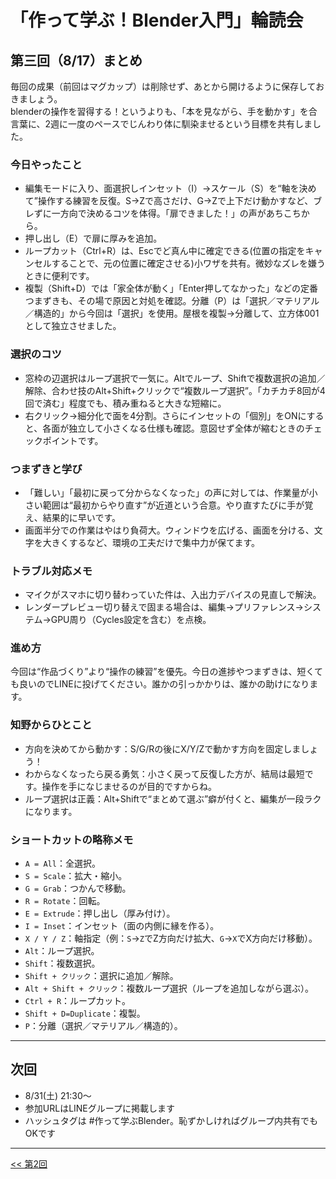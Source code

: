 # **「作って学ぶ！Blender入門」輪読会**

## 第三回（8/17）まとめ

毎回の成果（前回はマグカップ）は削除せず、あとから開けるように保存しておきましょう。  
blenderの操作を習得する！というよりも、「本を見ながら、手を動かす」を合言葉に、2週に一度のペースでじんわり体に馴染ませるという目標を共有しました。

### 今日やったこと
- 編集モードに入り、面選択しインセット（I）→スケール（S）を“軸を決めて”操作する練習を反復。S→Zで高さだけ、G→Zで上下だけ動かすなど、ブレずに一方向で決めるコツを体得。「扉できました！」の声があちこちから。
- 押し出し（E）で扉に厚みを追加。
- ループカット（Ctrl+R）は、Escでど真ん中に確定できる(位置の指定をキャンセルすることで、元の位置に確定させる)小ワザを共有。微妙なズレを嫌うときに便利です。
- 複製（Shift+D）では「家全体が動く」「Enter押してなかった」などの定番つまずきも、その場で原因と対処を確認。分離（P）は「選択／マテリアル／構造的」から今回は「選択」を使用。屋根を複製→分離して、立方体001として独立させました。

### 選択のコツ
- 窓枠の辺選択はループ選択で一気に。Altでループ、Shiftで複数選択の追加／解除、合わせ技のAlt+Shift+クリックで“複数ループ選択”。「カチカチ8回が4回で済む」程度でも、積み重ねると大きな短縮に。
- 右クリック→細分化で面を4分割。さらにインセットの「個別」をONにすると、各面が独立して小さくなる仕様も確認。意図せず全体が縮むときのチェックポイントです。

### つまずきと学び
- 「難しい」「最初に戻って分からなくなった」の声に対しては、作業量が小さい範囲は“最初からやり直す”が近道という合意。やり直すたびに手が覚え、結果的に早いです。
- 画面半分での作業はやはり負荷大。ウィンドウを広げる、画面を分ける、文字を大きくするなど、環境の工夫だけで集中力が保てます。

### トラブル対応メモ
- マイクがスマホに切り替わっていた件は、入出力デバイスの見直しで解決。
- レンダープレビュー切り替えで固まる場合は、編集→プリファレンス→システム→GPU周り（Cycles設定を含む）を点検。

### 進め方
今回は“作品づくり”より“操作の練習”を優先。今日の進捗やつまずきは、短くても良いのでLINEに投げてください。誰かの引っかかりは、誰かの助けになります。

### 知野からひとこと
- 方向を決めてから動かす：S/G/Rの後にX/Y/Zで動かす方向を固定しましょう！
- わからなくなったら戻る勇気：小さく戻って反復した方が、結局は最短です。操作を手になじませるのが目的ですからね。
- ループ選択は正義：Alt+Shiftで“まとめて選ぶ”癖が付くと、編集が一段ラクになります。

### ショートカットの略称メモ
- `A = All`：全選択。
- `S = Scale`：拡大・縮小。
- `G = Grab`：つかんで移動。
- `R = Rotate`：回転。
- `E = Extrude`：押し出し（厚み付け）。
- `I = Inset`：インセット（面の内側に縁を作る）。
- `X / Y / Z`：軸指定（例：`S`→`Z`でZ方向だけ拡大、`G`→`X`でX方向だけ移動）。
- `Alt`：ループ選択。
- `Shift`：複数選択。
- `Shift + クリック`：選択に追加／解除。
- `Alt + Shift + クリック`：複数ループ選択（ループを追加しながら選ぶ）。
- `Ctrl + R`：ループカット。
- `Shift + D=Duplicate`：複製。
- `P`：分離（選択／マテリアル／構造的）。

---

## 次回
- 8/31(土) 21:30〜
- 参加URLはLINEグループに掲載します
- ハッシュタグは #作って学ぶBlender。恥ずかしければグループ内共有でもOKです

---

[<< 第2回](./02_0727.md)
